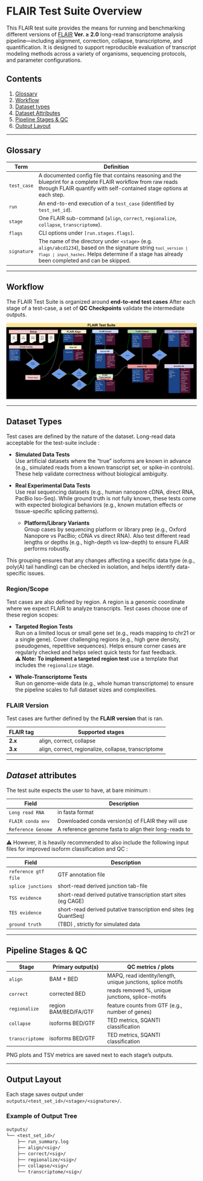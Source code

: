 # FLAIR Test Suite Overview

This FLAIR test suite provides the means for running and benchmarking different versions of [FLAIR](https://github.com/BrooksLabUCSC/flair) **Ver. ≥ 2.0** long-read transcriptome analysis pipeline—including alignment, correction, collapse, transcriptome, and quantification. It is designed to support reproducible evaluation of transcript modeling methods across a variety of organisms, sequencing protocols, and parameter configurations.

## Contents

1. [Glossary](#glossary)
2. [Workflow](#workflow)
3. [Dataset types](#dataset-types)
4. [Dataset Attributes](#dataset-attributes)
5. [Pipeline Stages & QC](#pipeline-stages--qc)
6. [Output Layout](#output-layout)

---

## Glossary

| Term         | Definition                                                                                                                                                                                                                      |
| ------------ | -------------------------------------------------------------------------------------------------------------------------------------------------------------------------------------------------------------------------------- |
| `test_case`  | A documented config file that contains reasoning and the blueprint for a complete FLAIR workflow from raw reads through FLAIR quantify with self-contained stage options at each step.                                         |
| `run`        | An end-to-end execution of a `test_case` (identified by `test_set_id`).                                                                                                                                                          |
| `stage`      | One FLAIR sub-command (`align`, `correct`, `regionalize`, `collapse`, `transcriptome`).                                                                                                                                                |
| `flags`      | CLI options under `[run.stages.flags]`.                                                                                                                                                                                          |
| `signature`  | The name of the directory under `<stage>` (e.g. `align/abcd1234`), based on the signature string <code>`tool_version \| flags \| input_hashes`</code>. Helps determine if a stage has already been completed and can be skipped. |



---


## Workflow

The FLAIR Test Suite is organized around **end-to-end test cases** After each stage of a test-case, a set of **QC Checkpoints** validate the intermediate outputs.

![FLAIR Test Suite Workflow Diagram](./images/FLAIR_test_suite_schematic_v.4.svg )

---

## Dataset Types

Test cases are defined by the nature of the dataset. Long-read data acceptable for the test-suite include : 

- **Simulated Data Tests**  
  Use artificial datasets where the “true” isoforms are known in advance (e.g., simulated reads from a known transcript set, or spike-in controls). These help validate correctness without biological ambiguity.

- **Real Experimental Data Tests**  
  Use real sequencing datasets (e.g., human nanopore cDNA, direct RNA, PacBio Iso-Seq). While ground truth is not fully known, these tests come with expected biological behaviors (e.g., known mutation effects or tissue-specific splicing patterns).

  - **Platform/Library Variants**  
    Group cases by sequencing platform or library prep (e.g., Oxford Nanopore vs PacBio; cDNA vs direct RNA). Also test different read lengths or depths (e.g., high-depth vs low-depth) to ensure FLAIR performs robustly.


This grouping ensures that any changes affecting a specific data type (e.g., poly(A) tail handling) can be checked in isolation, and helps identify data-specific issues.

### Region/Scope

Test cases are also defined by region. A region is a genomic coordinate where we expect FLAIR to analyze transcripts. Test cases choose one of these region scopes:

- **Targeted Region Tests**  
  Run on a limited locus or small gene set (e.g., reads mapping to chr21 or a single gene). Cover challenging regions (e.g., high gene density, pseudogenes, repetitive sequences). Helps ensure corner cases are regularly checked and helps select quick tests for fast feedback.  
**⚠️ Note:** **To implement a targeted region test** use a template that includes the `regionalize` stage. 

- **Whole-Transcriptome Tests**  
  Run on genome-wide data (e.g., whole human transcriptome) to ensure the pipeline scales to full dataset sizes and complexities.

### FLAIR Version

Test cases are further defined by the **FLAIR version** that is ran.

| FLAIR tag | Supported stages                               |
| --------- | ---------------------------------------------- |
| **2.x**   | align, correct, collapse                       |
| **3.x**   | align, correct, regionalize, collapse, transcriptome |


---

## *Dataset* attributes

The test suite expects the user to have, at bare minimum : 

| Field                 | Description                                                      |
| --------------------- | ---------------------------------------------------------------- |
| `Long read RNA` | in fasta format 
| `FLAIR conda env`                | Downloaded conda version(s) of FLAIR they will use                                             |
| `Reference Genome`            | A reference genome fasta to align their long-reads to                             |

⚠️ However, it is heavily recommended to also include the following input files for improved isoform classification and QC :

| Field                 | Description                                                      |
| --------------------- | ---------------------------------------------------------------- |
| `reference gtf file`                | GTF annotation file                                              |
| `splice junctions`            | short-read derived junction tab-file                             |
| `TSS evidence`            | short-read derived putative transcription start sites (eg CAGE)                                   |
| `TES evidence`            | short-read derived putative transcription end sites (eg QuantSeq)                                                      |
| `ground truth`          | (TBD)  , strictly for simulated data                                      |

---


## Pipeline Stages & QC

| Stage           | Primary output(s)     | QC metrics / plots                                          |
| --------------- | --------------------- | ----------------------------------------------------------- |
| `align`         | BAM + BED             | MAPQ, read identity/length, unique junctions, splice motifs |
| `correct`       | corrected BED         | reads removed %, unique junctions, splice-motifs            |
| `regionalize`         | region BAM/BED/FA/GTF | feature counts from GTF (e.g., number of genes)             |
| `collapse`      | isoforms BED/GTF      | TED metrics, SQANTI classification                         |
| `transcriptome` | isoforms BED/GTF      | TED metrics, SQANTI classification                         |

PNG plots and TSV metrics are saved next to each stage’s outputs.

---

## Output Layout

Each stage saves output under `outputs/<test_set_id>/<stage>/<signature>/`.

### Example of Output Tree

```plaintext
outputs/
└── <test_set_id>/
    ├── run_summary.log
    ├── align/<sig>/
    ├── correct/<sig>/
    ├── regionalize/<sig>/
    ├── collapse/<sig>/
    └── transcriptome/<sig>/
```

